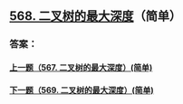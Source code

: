 ## [568. 二叉树的最大深度](https://leetcode-cn.com/problems/merge-two-sorted-lists/)（简单）





### 答案：



#### [上一题（567. 二叉树的最大深度）(简单)](https://github.com/sdwwld/leetCode/blob/master/src/main/java/com/wld/java/leetcode/leetCode0567.md)

#### [下一题（569. 二叉树的最大深度）(简单)](https://github.com/sdwwld/leetCode/blob/master/src/main/java/com/wld/java/leetcode/leetCode0569.md)